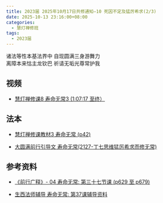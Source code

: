 ```yaml
---
title: 2023届 2025年10月17日共修通知—10 死因不定及猛厉希求(2/3)
date: 2025-10-13 23:16:00+08:00
categories:
  - 慧灯禅修班
tags:
  - 2023届
---
```

诸法等性本基法界中 自现圆满三身游舞力\
离障本来怙主龙钦巴 祈请无垢光尊常护我[](https://www.huidengchanxiu.net/refs/qxgs/fudao/qxgsfd-04wc/#%E5%89%8D%E8%A1%8C%E5%B9%BF%E9%87%8A%E7%AC%AC037%E8%AF%BE%E8%BE%85%E5%AF%BC)

## 视频

*   [慧灯禅修课8 寿命无常3 (1:07:17 至终）](https://s3.ap-northeast-1.wasabisys.com/hdcx/jmy/%E6%85%A7%E7%81%AF%E7%A6%85%E4%BF%AE%E8%AF%BE/%E6%85%A7%E7%81%AF%E7%A6%85%E4%BF%AE%E8%AF%BE%E7%AC%AC%E4%B8%89%E5%86%8C/03-3%20%E6%85%A7%E7%81%AF%E7%A6%85%E4%BF%AE%E8%AF%BE8%20%E5%AF%BF%E5%91%BD%E6%97%A0%E5%B8%B83.mp4#t=1:07:15.5)



## 法本

*   [慧灯禅修课教材3 寿命无常 (p42)](https://www.huidengchanxiu.net/books/b3/3-03/#p20)


*   [大圆满前行引导文 寿命无常(2127-丁七思维猛厉希求而修无常)](https://www.huidengchanxiu.net/books/dymqx/#2127-%E4%B8%81%E4%B8%83%E6%80%9D%E7%BB%B4%E7%8C%9B%E5%8E%89%E5%B8%8C%E6%B1%82%E8%80%8C%E4%BF%AE%E6%97%A0%E5%B8%B8)



## 参考资料

*   [《前行广释》- 04 寿命无常: 第三十七节课 (p629 至 p679)](https://www.huidengchanxiu.net/refs/qxgs/qxgs-04wc#%E5%89%8D%E8%A1%8C%E5%B9%BF%E9%87%8A%E7%AC%AC037%E8%AF%BE)


*   [生西法师辅导 寿命无常: 第37课辅导资料](https://www.huidengchanxiu.net/refs/qxgs/fudao/qxgsfd-04wc/#%E5%89%8D%E8%A1%8C%E5%B9%BF%E9%87%8A%E7%AC%AC037%E8%AF%BE%E8%BE%85%E5%AF%BC)
